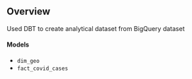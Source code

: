 ## Overview

Used DBT to create analytical dataset from BigQuery dataset

#### Models

* `dim_geo`
* `fact_covid_cases`
